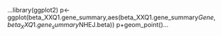 ...library(ggplot2)
p<-ggplot(beta_XXQ1.gene_summary,aes(beta_XXQ1.gene_summary$Gene,beta_XXQ1.gene_summary$NHEJ.beta))
p+geom_point()...
